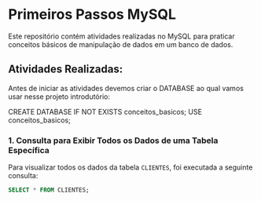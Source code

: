 # Primeiros Passos MySQL

Este repositório contém atividades realizadas no MySQL para praticar conceitos básicos de manipulação de dados em um banco de dados.

## Atividades Realizadas:

Antes de iniciar as atividades devemos criar o DATABASE ao qual vamos usar nesse projeto introdutório:

CREATE DATABASE IF NOT EXISTS conceitos_basicos;
USE conceitos_basicos;

### 1. Consulta para Exibir Todos os Dados de uma Tabela Específica

Para visualizar todos os dados da tabela `CLIENTES`, foi executada a seguinte consulta:

```sql
SELECT * FROM CLIENTES;
